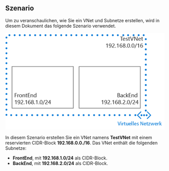## Szenario

Um zu veranschaulichen, wie Sie ein VNet und Subnetze erstellen, wird in diesem Dokument das folgende Szenario verwendet.

![VNet-Szenario](./media/virtual-networks-create-vnet-scenario-include/vnet-scenario.png)

In diesem Szenario erstellen Sie ein VNet namens **TestVNet** mit einem reservierten CIDR-Block **192.168.0.0./16**. Das VNet enthält die folgenden Subnetze:

- **FrontEnd**, mit **192.168.1.0/24** als CIDR-Block.
- **BackEnd**, mit **192.168.2.0/24** als CIDR-Block.

 

<!---HONumber=AcomDC_0803_2016-->